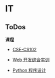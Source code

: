 # IT

## ToDos

**课程**

-   [CSE-CS102](./3-OS/1-%E6%93%8D%E4%BD%9C%E7%B3%BB%E7%BB%9F%E5%8E%9F%E7%90%86/CSE-CS102/)

-   [Web 开发综合实训](./1-SD/09-Web/WDCPT/)
-   [Python 程序设计](./1-SD/02-PL/Python/python-programming/)

